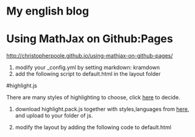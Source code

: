 My english blog 
==

# Using MathJax on Github:Pages 

http://christopherpoole.github.io/using-mathjax-on-github-pages/

1. modify your _config.yml by setting markdown: kramdown
2. add the following script to default.html in the layout folder


> <script type="text/javascript"
> src="http://cdn.mathjax.org/mathjax/latest/MathJax.js?config=TeX-AMS-MML_HTMLorMML">
> </script>


#highlight.js 

There are many styles of highlighting to choose, click [here](http://chengjun.github.io/highlight.js/src/test.html) to decide. 

1. download highlight.pack.js together with styles,languages from [here](http://highlightjs.org/download/), and upload to your folder of js. 
2. modify the layout by adding the following code to default.html

    <!--highlight.js Start-->
    <link rel="stylesheet" title="Default" href="/media/js/styles/tomorrow-night-blue.css">
    <script type="text/javascript" src="/media/js/highlight.pack.js"></script>
    <script>
    hljs.configure({tabReplace: '    '});
    hljs.initHighlightingOnLoad();
    </script>
    <!--highlight.js End-->
